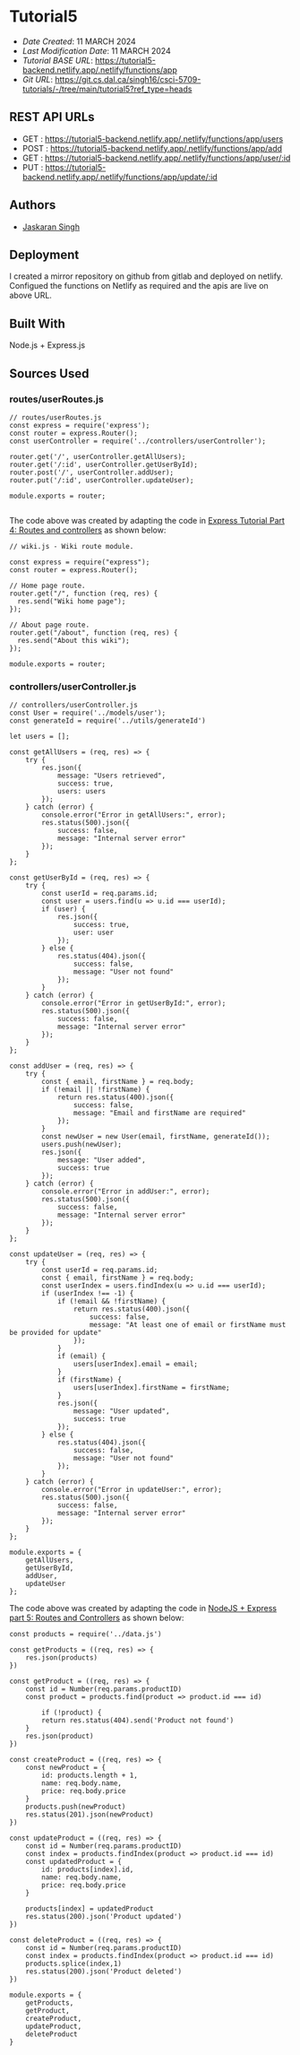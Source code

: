 # Tutorial5

* *Date Created*: 11 MARCH 2024
* *Last Modification Date*: 11 MARCH 2024
* *Tutorial BASE URL*: <https://tutorial5-backend.netlify.app/.netlify/functions/app>
* *Git URL*: <https://git.cs.dal.ca/singh16/csci-5709-tutorials/-/tree/main/tutorial5?ref_type=heads>

## REST API URLs
* GET : https://tutorial5-backend.netlify.app/.netlify/functions/app/users
* POST : https://tutorial5-backend.netlify.app/.netlify/functions/app/add
* GET : https://tutorial5-backend.netlify.app/.netlify/functions/app/user/:id
* PUT : https://tutorial5-backend.netlify.app/.netlify/functions/app/update/:id

## Authors

* [Jaskaran Singh](js356337@dal.ca)

## Deployment

I created a mirror repository on github from gitlab and deployed on netlify. Configued the functions on Netlify as required and the apis are live on above URL.


## Built With

Node.js + Express.js


## Sources Used

### routes/userRoutes.js

```
// routes/userRoutes.js
const express = require('express');
const router = express.Router();
const userController = require('../controllers/userController');

router.get('/', userController.getAllUsers);
router.get('/:id', userController.getUserById);
router.post('/', userController.addUser);
router.put('/:id', userController.updateUser);

module.exports = router;


```

The code above was created by adapting the code in [Express Tutorial Part 4: Routes and controllers](https://developer.mozilla.org/en-US/docs/Learn/Server-side/Express_Nodejs/routes) as shown below:


```
// wiki.js - Wiki route module.

const express = require("express");
const router = express.Router();

// Home page route.
router.get("/", function (req, res) {
  res.send("Wiki home page");
});

// About page route.
router.get("/about", function (req, res) {
  res.send("About this wiki");
});

module.exports = router;

```

### controllers/userController.js

```
// controllers/userController.js
const User = require('../models/user');
const generateId = require('../utils/generateId')

let users = [];

const getAllUsers = (req, res) => {
    try {
        res.json({
            message: "Users retrieved",
            success: true,
            users: users
        });
    } catch (error) {
        console.error("Error in getAllUsers:", error);
        res.status(500).json({
            success: false,
            message: "Internal server error"
        });
    }
};

const getUserById = (req, res) => {
    try {
        const userId = req.params.id;
        const user = users.find(u => u.id === userId);
        if (user) {
            res.json({
                success: true,
                user: user
            });
        } else {
            res.status(404).json({
                success: false,
                message: "User not found"
            });
        }
    } catch (error) {
        console.error("Error in getUserById:", error);
        res.status(500).json({
            success: false,
            message: "Internal server error"
        });
    }
};

const addUser = (req, res) => {
    try {
        const { email, firstName } = req.body;
        if (!email || !firstName) {
            return res.status(400).json({
                success: false,
                message: "Email and firstName are required"
            });
        }
        const newUser = new User(email, firstName, generateId());
        users.push(newUser);
        res.json({
            message: "User added",
            success: true
        });
    } catch (error) {
        console.error("Error in addUser:", error);
        res.status(500).json({
            success: false,
            message: "Internal server error"
        });
    }
};

const updateUser = (req, res) => {
    try {
        const userId = req.params.id;
        const { email, firstName } = req.body;
        const userIndex = users.findIndex(u => u.id === userId);
        if (userIndex !== -1) {
            if (!email && !firstName) {
                return res.status(400).json({
                    success: false,
                    message: "At least one of email or firstName must be provided for update"
                });
            }
            if (email) {
                users[userIndex].email = email;
            }
            if (firstName) {
                users[userIndex].firstName = firstName;
            }
            res.json({
                message: "User updated",
                success: true
            });
        } else {
            res.status(404).json({
                success: false,
                message: "User not found"
            });
        }
    } catch (error) {
        console.error("Error in updateUser:", error);
        res.status(500).json({
            success: false,
            message: "Internal server error"
        });
    }
};

module.exports = {
    getAllUsers,
    getUserById,
    addUser,
    updateUser
};
```

The code above was created by adapting the code in [NodeJS + Express part 5: Routes and Controllers](https://dev.to/ericchapman/nodejs-express-part-5-routes-and-controllers-55d3) as shown below:

```
const products = require('../data.js')

const getProducts = ((req, res) => {
    res.json(products)
})

const getProduct = ((req, res) => {
    const id = Number(req.params.productID)
    const product = products.find(product => product.id === id)

        if (!product) {
        return res.status(404).send('Product not found')
    }
    res.json(product)
})

const createProduct = ((req, res) => {
    const newProduct = {
        id: products.length + 1,
        name: req.body.name,
        price: req.body.price
    }
    products.push(newProduct)
    res.status(201).json(newProduct)
})

const updateProduct = ((req, res) => {
    const id = Number(req.params.productID)
    const index = products.findIndex(product => product.id === id)
    const updatedProduct = {
        id: products[index].id,
        name: req.body.name,
        price: req.body.price
    }

    products[index] = updatedProduct
    res.status(200).json('Product updated')
})

const deleteProduct = ((req, res) => {
    const id = Number(req.params.productID)
    const index = products.findIndex(product => product.id === id)
    products.splice(index,1)
    res.status(200).json('Product deleted')
})

module.exports = {
    getProducts,
    getProduct,
    createProduct,
    updateProduct,
    deleteProduct
}
```


